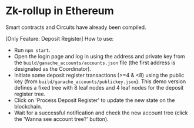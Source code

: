 # Zk-rollup in Ethereum

Smart contracts and Circuits have already been compiled.

[Only Feature: Deposit Register]
How to use:
- Run `npm start`.
- Open the login page and log in using the address and private key from the `build/ganache_accounts/accounts.json` file (the first address is designated as the Coordinator).
- Initiate some deposit register transactions (>=4 & <8) using the public key (from `build/ganache_accounts/publickey.json`). This demo version defines a fixed tree with 8 leaf nodes and 4 leaf nodes for the deposit register tree.
- Click on 'Process Deposit Register' to update the new state on the blockchain.
- Wait for a successful notification and check the new account tree (click the 'Wanna see account tree?' button).
<!-- ## 1. How to use
Open ganache

### 1.1. Migrate & Compile
Make sure truffle project connects to the right port (ganache server), and then run this command inside the folder of truffle project.
``` bash
truffle migrate 
```

### 1.2. Use console to interact with contract
``` bash
truffe console
```
Result
``` bash
truffle(development)>
```

#### 1.2.1. Get abi & address of smart contract 
``` bash
truffle(development)> var contract = await <ContactName>.deployed()
truffle(development)> JSON.stringify(contract.abi)
truffle(development)> contract.address
```
Copy Abi & Address of smart contract, and paste into _abi.json & _smart_cotract_address.json, respectively. <br>
**note:** only take the value of the string  
**Update**: No need to copy the value of abi.json if you are not change the contract.

### 1.3. Running
#### 1.3.1. Listener
Run listener.js first to listen event from smart contract
``` bash
node lisnter.js
``` 
#### 1.3.2. Actor
Make some events with actor
``` bash
node actor.js
```
### Zkp
- Compile circom
``` bash
circom verify_merkle_root.circom --r1cs --wasm --sym
``` -->